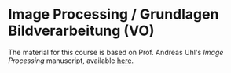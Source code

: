 # Image Processing / Grundlagen Bildverarbeitung (VO)

The material for this course is based on Prof. Andreas Uhl's
*Image Processing* manuscript, available [here](https://www.cosy.sbg.ac.at/~uhl/IPCV.pdf).
